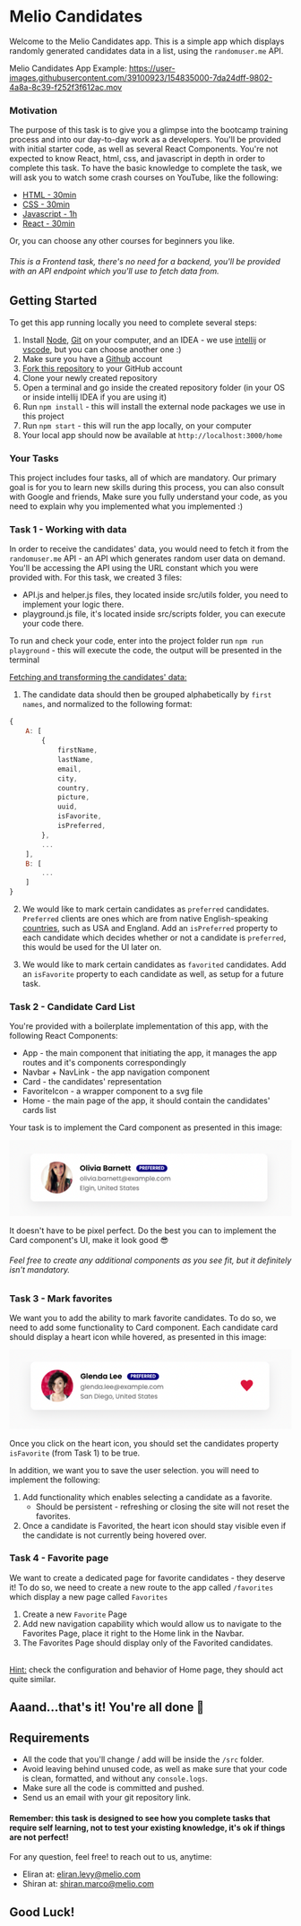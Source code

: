# Melio Candidates

Welcome to the Melio Candidates app.
This is a simple app which displays randomly generated candidates data in a list, using the `randomuser.me` API.

Melio Candidates App Example:
https://user-images.githubusercontent.com/39100923/154835000-7da24dff-9802-4a8a-8c39-f252f3f612ac.mov

### Motivation
The purpose of this task is to give you a glimpse into the bootcamp training process and into our day-to-day work as a developers.
You'll be provided with initial starter code, as well as several React Components. 
You're not expected to know React, html, css, and javascript in depth in order to complete this task.
To have the basic knowledge to complete the task, we will ask you to watch some crash courses on YouTube, like the following: 
- [HTML - 30min](https://www.youtube.com/watch?v=XiQ9rjaa2Ow)
- [CSS - 30min](https://www.youtube.com/watch?v=1PnVor36_40)
- [Javascript - 1h](https://www.youtube.com/watch?v=W6NZfCO5SIk&t=13s)
- [React - 30min](https://www.youtube.com/watch?v=hQAHSlTtcmY)

Or, you can choose any other courses for beginners you like.

###### This is a Frontend task, there's no need for a backend, you'll be provided with an API endpoint which you'll use to fetch data from. 

## Getting Started

To get this app running locally you need to complete several steps:

1. Install [Node](https://nodejs.org/en/download/), [Git](https://git-scm.com/downloads) on your computer, and an IDEA - we use [intellij](https://www.jetbrains.com/idea/download/#section=mac) or [vscode](https://code.visualstudio.com/download), but you can choose another one :)  
2. Make sure you have a [Github](https://github.com) account
3. [Fork this repository](https://github.com/levyeliran/melio-bootcamp-home-assignment) to your GitHub account
4. Clone your newly created repository
5. Open a terminal and go inside the created repository folder (in your OS or inside intellij IDEA if you are using it)
6. Run `npm install` - this will install the external node packages we use in this project
7. Run `npm start` - this will run the app locally, on your computer
8. Your local app should now be available at `http://localhost:3000/home`

### Your Tasks

This project includes four tasks, all of which are mandatory.
Our primary goal is for you to learn new skills during this process, you can also consult with Google and friends, 
Make sure you fully understand your code, as you need to explain why you implemented what you implemented :)


### Task 1 - Working with data

In order to receive the candidates' data, you would need to fetch it from the `randomuser.me` API - an API which generates random user data on demand.
You'll be accessing the API using the URL constant which you were provided with.
For this task, we created 3 files:
- API.js and helper.js files, they located inside src/utils folder, you need to implement your logic there.
- playground.js file, it's located inside src/scripts folder, you can execute your code there.

To run and check your code, enter into the project folder run `npm run playground` - this will execute the code, the output will be presented in the terminal

<u>Fetching and transforming the candidates' data:</u>
1. The candidate data should then be grouped alphabetically by `first names`, and normalized to the following format:

```js
{
	A: [
		{
			firstName,
			lastName,
			email,
			city,
			country,
			picture,
			uuid,
			isFavorite,
			isPreferred,
		},
		...
	],
	B: [
		...
	]
}
```

2. We would like to mark certain candidates as `preferred` candidates.
   `Preferred` clients are ones which are from native English-speaking <u>countries</u>, such as USA and England.
   Add an `isPreferred` property to each candidate which decides whether or not a candidate is `preferred`, this would be used for the UI later on.

3. We would like to mark certain candidates as `favorited` candidates.
   Add an `isFavorite` property to each candidate as well, as setup for a future task.


### Task 2 - Candidate Card List

You're provided with a boilerplate implementation of this app, with the following React Components:

- App - the main component that initiating the app, it manages the app routes and it's components correspondingly
- Navbar + NavLink - the app navigation component
- Card - the candidates' representation
- FavoriteIcon - a wrapper component to a svg file
- Home - the main page of the app, it should contain the candidates' cards list

Your task is to implement the Card component as presented in this image:

![img_1.png](img_1.png)

It doesn't have to be pixel perfect. Do the best you can to implement the Card component's UI, make it look good 😎

###### Feel free to create any additional components as you see fit, but it definitely isn't mandatory.

### Task 3 - Mark favorites

We want you to add the ability to mark favorite candidates. To do so, we need to add some functionality to Card component.
Each candidate card should display a heart icon while hovered, as presented in this image:

![img_2.png](img_2.png)

Once you click on the heart icon, you should set the candidates property `isFavorite` (from Task 1) to be true.

In addition, we want you to save the user selection. you will need to implement the following:

1. Add functionality which enables selecting a candidate as a favorite.
   - Should be persistent - refreshing or closing the site will not reset the favorites.
1. Once a candidate is Favorited, the heart icon should stay visible even if the candidate is not currently being hovered over.

### Task 4 - Favorite page

We want to create a dedicated page for favorite candidates - they deserve it!
To do so, we need to create a new route to the app called `/favorites` which display a new page called `Favorites`

1. Create a new `Favorite` Page
2. Add new navigation capability which would allow us to navigate to the Favorites Page, place it right to the Home link in the Navbar.
3. The Favorites Page should display only of the Favorited candidates.
<br />
<u>Hint:</u> check the configuration and behavior of Home page, they should act quite similar.

## Aaand...that's it! You're all done 🎉

## Requirements

- All the code that you'll change / add will be inside the `/src` folder.
- Avoid leaving behind unused code, as well as make sure that your code is clean, formatted, and without any `console.logs`.
- Make sure all the code is committed and pushed.
- Send us an email with your git repository link.

#### Remember: this task is designed to see how you complete tasks that require self learning, not to test your existing knowledge, it's ok if things are not perfect!

For any question, feel free! to reach out to us, anytime: 
- Eliran at: eliran.levy@melio.com
- Shiran at: shiran.marco@melio.com

## Good Luck!

